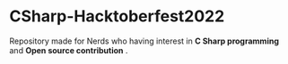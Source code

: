 # CSharp-Hacktoberfest2022
Repository made for Nerds who having interest in **C Sharp programming** and **Open source contribution** .
